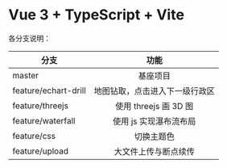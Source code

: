 # Vue 3 + TypeScript + Vite

各分支说明：

| 分支                 |              功能              |
| -------------------- | :----------------------------: |
| master               |            基座项目            |
| feature/echart-drill | 地图钻取，点击进入下一级行政区 |
| feature/threejs      |     使用 threejs 画 3D 图      |
| feature/waterfall    |     使用 js 实现瀑布流布局     |
| feature/css          |     切换主题色     |
| feature/upload          |     大文件上传与断点续传     |

